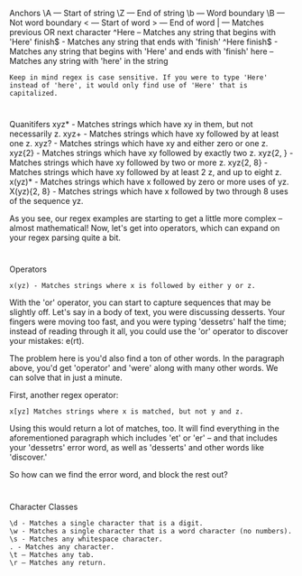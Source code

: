 Anchors
    \A — Start of string
    \Z — End of string
    \b — Word boundary
    \B — Not word boundary
    \< — Start of word
    \> — End of word
    | — Matches previous OR next character
    ^Here – Matches any string that begins with 'Here'
    finish$ - Matches any string that ends with 'finish'
    ^Here finish$ - Matches any string that begins with 'Here' and ends with 'finish'
    here – Matches any string with 'here' in the string

    Keep in mind regex is case sensitive. If you were to type 'Here' instead of 'here', it would only find use of 'Here' that is capitalized.

# ##################################################
Quanitifers
    xyz* - Matches strings which have xy in them, but not necessarily z.
    xyz+ - Matches strings which have xy followed by at least one z.
    xyz? - Matches strings which have xy and either zero or one z.
    xyz{2} - Matches strings which have xy followed by exactly two z.
    xyz{2, } - Matches strings which have xy followed by two or more z.
    xyz{2, 8} - Matches strings which have xy followed by at least 2 z, and up to eight z.
    x(yz)* - Matches strings which have x followed by zero or more uses of yz.
    X(yz){2, 8} - Matches strings which have x followed by two through 8 uses of the sequence yz.

As you see, our regex examples are starting to get a little more complex – almost mathematical! Now, let's get into operators, which can expand on your regex parsing quite a bit.

# ##################################################
Operators

    x(yz) - Matches strings where x is followed by either y or z.

With the 'or' operator, you can start to capture sequences that may be slightly off. Let's say in a body of text, you were discussing desserts. Your fingers were moving too fast, and you were typing 'dessetrs' half the time; instead of reading through it all, you could use the 'or' operator to discover your mistakes: e(rt).

The problem here is you'd also find a ton of other words. In the paragraph above, you'd get 'operator' and 'were' along with many other words. We can solve that in just a minute. 

First, another regex operator:

    x[yz] Matches strings where x is matched, but not y and z.

Using this would return a lot of matches, too. It will find everything in the aforementioned 
paragraph which includes 'et' or 'er' – and that includes your 'dessetrs' error word, as well 
as 'desserts' and other words like 'discover.'

So how can we find the error word, and block the rest out?

# ##################################################
Character Classes

    \d - Matches a single character that is a digit.
    \w - Matches a single character that is a word character (no numbers).
    \s - Matches any whitespace character.
    . - Matches any character.
    \t – Matches any tab.
    \r – Matches any return.